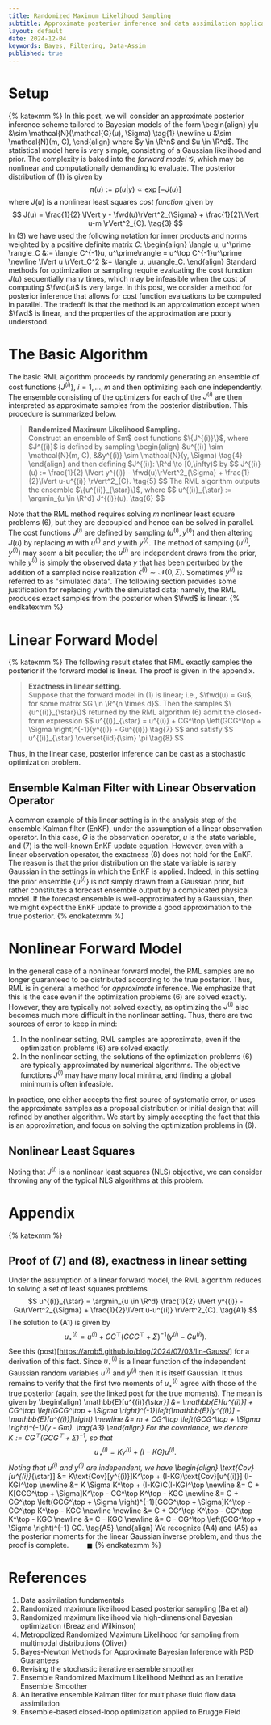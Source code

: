 ```yaml
---
title: Randomized Maximum Likelihood Sampling
subtitle: Approximate posterior inference and data assimilation applications.
layout: default
date: 2024-12-04
keywords: Bayes, Filtering, Data-Assim
published: true
---
```


# Setup
{% katexmm %}
In this post, we will consider an approximate posterior inference scheme
tailored to Bayesian models of the form
\begin{align}
y|u &\sim \mathcal{N}(\mathcal{G}(u), \Sigma) \tag{1} \newline
u &\sim \mathcal{N}(m, C),
\end{align}
where $y \in \R^n$ and $u \in \R^d$.
The statistical model here is very simple, consisting of a Gaussian likelihood
and prior. The complexity is baked into the *forward model* $\mathcal{G}$,
which may be nonlinear and computationally demanding to evaluate. The
posterior distribution of (1) is given by
$$
\pi(u) := p(u|y) \propto \exp\left[-J(u)\right] \tag{2}
$$
where $J(u)$ is a nonlinear least squares *cost function* given by
$$
J(u) = \frac{1}{2} \lVert y - \fwd(u)\rVert^2_{\Sigma} + \frac{1}{2}\lVert u-m \rVert^2_{C}. \tag{3}
$$
In (3) we have used the following notation for inner products and norms
weighted by a positive definite matrix $C$:
\begin{align}
\langle u, u^\prime \rangle_C &:= \langle C^{-1}u, u^\prime\rangle = u^\top C^{-1}u^\prime \newline
\lVert u \rVert_C^2 &:= \langle u, u\rangle_C.
\end{align}
Standard methods for optimization or sampling require evaluating the cost
function $J(u)$ sequentially many times, which may be infeasible when the
cost of computing $\fwd(u)$ is very large. In this post, we consider a
method for posterior inference that allows for cost function evaluations
to be computed in parallel. The tradeoff is that the method is an approximation
except when $\fwd$ is linear, and the properties of the approximation are
poorly understood.

# The Basic Algorithm
The basic RML algorithm proceeds by randomly generating an ensemble of
cost functions $\{J^{(i)}\}$, $i = 1, \dots, m$ and then optimizing each
one independently. The ensemble consisting of the optimizers for each of the
$J^{(i)}$ are then interpreted as approximate samples from the posterior
distribution. This procedure is summarized below.
<blockquote>
  <p><strong>Randomized Maximum Likelihood Sampling.</strong> <br>
  Construct an ensemble of $m$ cost functions $\{J^{(i)}\}$, where
  $J^{(i)}$ is defined by sampling
  \begin{align}
  &u^{(i)} \sim \mathcal{N}(m, C), &&y^{(i)} \sim \mathcal{N}(y, \Sigma) \tag{4}
  \end{align}
  and then defining $J^{(i)}: \R^d \to [0,\infty)$ by
  $$
  J^{(i)}(u) := \frac{1}{2} \lVert y^{(i)} - \fwd(u)\rVert^2_{\Sigma} +
  \frac{1}{2}\lVert u-u^{(i)} \rVert^2_{C}. \tag{5}
  $$
  The RML algorithm outputs the ensemble $\{u^{(i)}_{\star}\}$, where
  $$
  u^{(i)}_{\star} := \argmin_{u \in \R^d} J^{(i)}(u). \tag{6}
  $$
  </p>
</blockquote>

Note that the RML method requires solving $m$ nonlinear least square problems
(6), but they are decoupled and hence can be solved in parallel. The cost
functions $J^{(i)}$ are defined by sampling $(u^{(i)}, y^{(i)})$ and then
altering $J(u)$ by replacing $m$ with $u^{(i)}$ and $y$ with $y^{(i)}$. The
method of sampling $(u^{(i)}, y^{(i)})$ may seem a bit peculiar; the $u^{(i)}$
are independent draws from the prior, while $y^{(i)}$ is simply the observed
data $y$ that has been perturbed by the addition of a sampled noise
realization $\epsilon^{(i)} \sim \mathcal{N}(0, \Sigma)$. Sometimes $y^{(i)}$
is referred to as "simulated data". The following section provides some
justification for replacing $y$ with the simulated data; namely, the RML
produces exact samples from the posterior when $\fwd$ is linear.
{% endkatexmm %}

# Linear Forward Model
{% katexmm %}
The following result states that RML exactly samples the posterior if the
forward model is linear. The proof is given in the appendix.

<blockquote>
  <p><strong>Exactness in linear setting.</strong> <br>
  Suppose that the forward model in (1) is linear; i.e., $\fwd(u) = Gu$, for
  some matrix $G \in \R^{n \times d}$. Then the samples $\{u^{(i)}_{\star}\}$
  returned by the RML algorithm (6) admit the closed-form expression
  $$
  u^{(i)}_{\star} =
  u^{(i)} + CG^\top \left(GCG^\top + \Sigma \right)^{-1}(y^{(i)} - Gu^{(i)}) \tag{7}
  $$
  and satisfy
  $$
  u^{(i)}_{\star} \overset{iid}{\sim} \pi \tag{8}
  $$
  </p>
</blockquote>

Thus, in the linear case, posterior inference can be cast as a stochastic
optimization problem.

## Ensemble Kalman Filter with Linear Observation Operator
A common example of this linear setting is in the
analysis step of the ensemble Kalman filter (EnKF), under the assumption
of a linear observation operator. In this case, $G$ is the observation
operator, $u$ is the state variable, and (7) is the well-known EnKF update
equation. However, even with a linear observation operator, the exactness
(8) does not hold for the EnKF. The reason is that the prior distribution on the
state variable is rarely Gaussian in the settings in which the EnKF is applied.
Indeed, in this setting the prior ensemble $\{u^{(i)}\}$ is not simply drawn
from a Gaussian prior, but rather constitutes a forecast ensemble output by
a complicated physical model. If the forecast ensemble is well-approximated
by a Gaussian, then we might expect the EnKF update to provide a good
approximation to the true posterior.
{% endkatexmm %}

# Nonlinear Forward Model
In the general case of a nonlinear forward model, the RML samples are no longer
guaranteed to be distributed according to the true posterior. Thus, RML is
in general a method for *approximate* inference. We emphasize that
this is the case even if the optimization problems (6) are solved exactly.
However, they are typically not solved exactly, as optimizing the
$J^{(i)}$ also becomes much more difficult in the nonlinear setting. Thus,
there are two sources of error to keep in mind:  

1. In the nonlinear setting, RML samples are approximate, even if the
optimization problems (6) are solved exactly.  
2. In the nonlinear setting, the solutions of the optimization problems (6) are
typically approximated by numerical algorithms. The objective functions
$J^{(i)}$ may have many local minima, and finding a global minimum is often
infeasible.

In practice, one either accepts the first source of systematic error, or
uses the approximate samples as a proposal distribution or initial design
that will refined by another algorithm. We start by simply accepting the
fact that this is an approximation, and focus on solving the optimization
problems in (6).

## Nonlinear Least Squares
Noting that $J^{(i)}$ is a nonlinear least squares (NLS) objective,
we can consider throwing any of the typical NLS algorithms at this problem.

# Appendix
{% katexmm %}

## Proof of (7) and (8), exactness in linear setting
Under the assumption of a linear forward model, the RML algorithm reduces to
solving a set of least squares problems
$$
u^{(i)}_{\star} = \argmin_{u \in \R^d} \frac{1}{2} \lVert y^{(i)} - Gu\rVert^2_{\Sigma} +
\frac{1}{2}\lVert u-u^{(i)} \rVert^2_{C}. \tag{A1}
$$
The solution to (A1) is given by
$$
u^{(i)}_{\star} = u^{(i)} + CG^\top \left(GCG^\top + \Sigma \right)^{-1}(y^{(i)} - Gu^{(i)}). \tag{A2}
$$
See this (post)[https://arob5.github.io/blog/2024/07/03/lin-Gauss/] for a
derivation of this fact. Since $u^{(i)}_{\star}$ is a linear function of
the independent Gaussian random variables $u^{(i)}$ and $y^{(i)}$ then it is
itself Gaussian. It thus remains to verify that the first two moments of
$u^{(i)}_{\star}$ agree with those of the true posterior (again, see the linked
post for the true moments). The mean is given by
\begin{align}
\mathbb{E}[u^{(i)}_{\star}]
&= \mathbb{E}[u^{(i)}] + CG^\top \left(GCG^\top + \Sigma \right)^{-1}\left(\mathbb{E}[y^{(i)}] - \mathbb{E}[u^{(i)}]\right) \newline
&= m + CG^\top \left(GCG^\top + \Sigma \right)^{-1}(y - Gm). \tag{A3}
\end{align}
For the covariance, we denote $K := CG^\top \left(GCG^\top + \Sigma \right)^{-1}$,
so that
$$
u^{(i)}_{\star} = Ky^{(i)} + (I-KG)u^{(i)}. \tag{A4}
$$
Noting that $u^{(i)}$ and $y^{(i)}$ are independent, we have
\begin{align}
\text{Cov}[u^{(i)}_{\star}]
&= K\text{Cov}[y^{(i)}]K^\top + (I-KG)\text{Cov}[u^{(i)}] (I-KG)^\top \newline
&= K \Sigma K^\top + (I-KG)C(I-KG)^\top \newline
&= C + K[GCG^\top + \Sigma]K^\top - CG^\top K^\top - KGC \newline
&= C + CG^\top \left(GCG^\top + \Sigma \right)^{-1}[GCG^\top + \Sigma]K^\top -
CG^\top K^\top - KGC \newline \newline
&= C + CG^\top K^\top - CG^\top K^\top - KGC \newline
&= C - KGC \newline
&= C - CG^\top \left(GCG^\top + \Sigma \right)^{-1} GC. \tag{A5}
\end{align}
We recognize (A4) and (A5) as the posterior moments for the linear Gaussian
inverse problem, and thus the proof is complete. $\qquad \blacksquare$
{% endkatexmm %}


# References
1. Data assimilation fundamentals
2. Randomized maximum likelihood based posterior sampling (Ba et al)
3. Randomized maximum likelihood via high-dimensional Bayesian optimization (Breaz and Wilkinson)
4. Metropolized Randomized Maximum Likelihood for sampling from multimodal distributions (Oliver)
5. Bayes-Newton Methods for Approximate Bayesian Inference with PSD Guarantees
6. Revising the stochastic iterative ensemble smoother
7. Ensemble Randomized Maximum Likelihood Method as an Iterative Ensemble Smoother
8. An iterative ensemble Kalman filter for multiphase fluid flow data assimilation
9. Ensemble-based closed-loop optimization applied to Brugge Field
